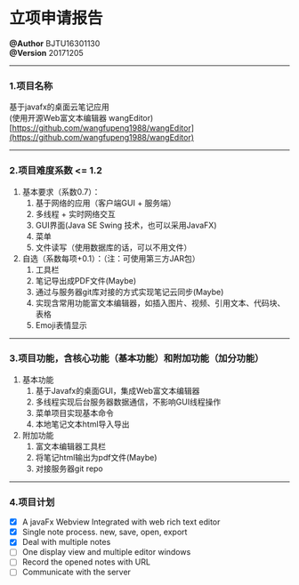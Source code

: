 # 立项申请报告
**@Author** BJTU16301130  
**@Version** 20171205
***
### 1.项目名称
基于javafx的桌面云笔记应用  
(使用开源Web富文本编辑器 wangEditor)  
[https://github.com/wangfupeng1988/wangEditor](https://github.com/wangfupeng1988/wangEditor)
***
### 2.项目难度系数 <= 1.2
1. 基本要求（系数0.7）：
    1. 基于网络的应用（客户端GUI + 服务端）
    2. 多线程 + 实时网络交互
    3. GUI界面(Java SE Swing 技术，也可以采用JavaFX)
    4. 菜单
    5. 文件读写（使用数据库的话，可以不用文件）
2. 自选（系数每项+0.1）：（注：可使用第三方JAR包）
    1. 工具栏
    1. 笔记导出成PDF文件(Maybe)
    1. 通过与服务器git库对接的方式实现笔记云同步(Maybe)
    1. 实现含常用功能富文本编辑器，如插入图片、视频、引用文本、代码块、表格
    2. Emoji表情显示

***
### 3.项目功能，含核心功能（基本功能）和附加功能（加分功能）
1. 基本功能
    1. 基于Javafx的桌面GUI，集成Web富文本编辑器
    2. 多线程实现后台服务器数据通信，不影响GUI线程操作
    3. 菜单项目实现基本命令
    4. 本地笔记文本html导入导出
2. 附加功能
    1. 富文本编辑器工具栏
    2. 将笔记html输出为pdf文件(Maybe)
    3. 对接服务器git repo
***
### 4.项目计划
- [x] A javaFx Webview Integrated with web rich text editor
- [x] Single note process. new, save, open, export
- [x] Deal with multiple notes
- [ ] One display view and multiple editor windows
- [ ] Record the opened notes with URL
- [ ] Communicate with the server
